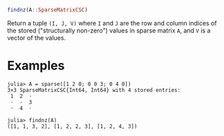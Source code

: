 ```julia
findnz(A::SparseMatrixCSC)
```

Return a tuple `(I, J, V)` where `I` and `J` are the row and column indices of the stored ("structurally non-zero") values in sparse matrix `A`, and `V` is a vector of the values.

# Examples

```jldoctest
julia> A = sparse([1 2 0; 0 0 3; 0 4 0])
3×3 SparseMatrixCSC{Int64, Int64} with 4 stored entries:
 1  2  ⋅
 ⋅  ⋅  3
 ⋅  4  ⋅

julia> findnz(A)
([1, 1, 3, 2], [1, 2, 2, 3], [1, 2, 4, 3])
```

